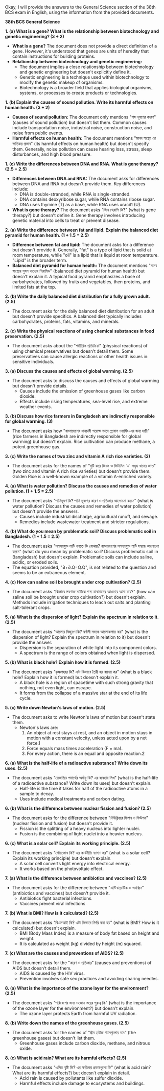 Okay, I will provide the answers to the General Science section of the 38th BCS exam in English, using the information from the provided documents.

**38th BCS General Science**

**1. (a) What is a gene? What is the relationship between biotechnology and genetic engineering? (3 + 2)**

- **What is a gene?** The document does not provide a direct definition of a gene. However, it's understood that genes are units of heredity that contain instructions for building proteins.
- **Relationship between biotechnology and genetic engineering:**
    - The document implies a close relationship between biotechnology and genetic engineering but doesn't explicitly define it.
    - Genetic engineering is a technique used within biotechnology to modify the genetic makeup of organisms.
    - Biotechnology is a broader field that applies biological organisms, systems, or processes to create products or technologies.

**1. (b) Explain the causes of sound pollution. Write its harmful effects on human health. (3 + 2)**

- **Causes of sound pollution:** The document only mentions "শব্দ দূষণের কারণ" (causes of sound pollution) but doesn't list them. Common causes include transportation noise, industrial noise, construction noise, and noise from public events.
- **Harmful effects on human health:** The document mentions "মানব স্বাস্থ্যে এর ক্ষতিকর প্রভাব" (its harmful effects on human health) but doesn't specify them. Generally, noise pollution can cause hearing loss, stress, sleep disturbances, and high blood pressure.

**1. (c) Write the differences between DNA and RNA. What is gene therapy? (2.5 + 2.5)**

- **Differences between DNA and RNA:** The document asks for differences between DNA and RNA but doesn't provide them. Key differences include:
    - DNA is double-stranded, while RNA is single-stranded.
    - DNA contains deoxyribose sugar, while RNA contains ribose sugar.
    - DNA uses thymine (T) as a base, while RNA uses uracil1 (U).
- **What is gene therapy?** The document asks "জিন থেরাপি কি?" (what is gene therapy?) but doesn't define it. Gene therapy involves introducing genetic material into cells to treat or prevent disease.

**2. (a) Write the difference between fat and lipid. Explain the balanced diet pyramid for human health. (1 + 1.5 = 2.5)**

- **Difference between fat and lipid:** The document asks for a difference but doesn't provide it. Generally, "fat" is a type of lipid that is solid at room temperature, while "oil" is a lipid that is liquid at room temperature. "Lipid" is the broader term.
- **Balanced diet pyramid for human health:** The document mentions "মানব স্বাস্থ্যের সুষম খাদ্যের পিরামিড" (balanced diet pyramid for human health) but doesn't explain it. A typical food pyramid emphasizes a base of carbohydrates, followed by fruits and vegetables, then proteins, and limited fats at the top.

**2. (b) Write the daily balanced diet distribution for a fully grown adult. (2.5)**

- The document asks for the daily balanced diet distribution for an adult but doesn't provide specifics. A balanced diet typically includes carbohydrates, proteins, fats, vitamins, and minerals.

**2. (c) Write the physical reactions of using chemical substances in food preservation. (2.5)**

- The document asks about the "শারীরিক প্রতিক্রিয়া" (physical reactions) of using chemical preservatives but doesn't detail them. Some preservatives can cause allergic reactions or other health issues in sensitive individuals.

**3. (a) Discuss the causes and effects of global warming. (2.5)**

- The document asks to discuss the causes and effects of global warming but doesn't provide details.
    - Causes include the emission of greenhouse gases like carbon dioxide.
    - Effects include rising temperatures, sea-level rise, and extreme weather events.

**3. (b) Discuss how rice farmers in Bangladesh are indirectly responsible for global warming. (3)**

- The document asks how "বাংলাদেশের ধানচাষী পরোক্ষ ভাবে গ্লোবাল ওয়ার্মিং-এর জন্য দায়ী" (rice farmers in Bangladesh are indirectly responsible for global warming) but doesn't explain. Rice cultivation can produce methane, a potent greenhouse gas.

**3. (c) Write the names of two zinc and vitamin A rich rice varieties. (2)**

- The document asks for the names of "দুটি করে জিংক ও ভিটামিন 'এ' সমৃদ্ধ ধানের জাত" (two zinc and vitamin A rich rice varieties) but doesn't provide them. Golden Rice is a well-known example of a vitamin A-enriched variety.

**4. (a) What is water pollution? Discuss the causes and remedies of water pollution. (1 + 1.5 = 2.5)**

- The document asks "পানিদূষণ কি? পানি দূষণের কারণ ও প্রতিকার আলোচনা করুন" (what is water pollution? Discuss the causes and remedies of water pollution) but doesn't provide the answers.
    - Causes include industrial discharge, agricultural runoff, and sewage.
    - Remedies include wastewater treatment and stricter regulations.

**4. (b) What do you mean by problematic soil? Discuss problematic soil in Bangladesh. (1 + 1.5 = 2.5)**

- The document asks "সমস্যাযুক্ত মাটি বলতে কি বোঝায়? বাংলাদেশের সমস্যাযুক্ত মাটি সম্বন্ধে আলোচনা করুন" (what do you mean by problematic soil? Discuss problematic soil in Bangladesh) but doesn't explain. Problematic soils can include saline, acidic, or eroded soils.
- The equation provided, "∂+∂.Q=Q.Q", is not related to the question and seems to be an extraneous element.

**4. (c) How can saline soil be brought under crop cultivation? (2.5)**

- The document asks "কিভাবে লবণাক্ত মাটিকে শস্য চাষাবাদের আওতায় আনা যায়?" (how can saline soil be brought under crop cultivation?) but doesn't explain. Methods include irrigation techniques to leach out salts and planting salt-tolerant crops.


**5. (a) What is the dispersion of light? Explain the spectrum in relation to it. (2.5)**

- The document asks "আলোর বিচ্ছুরণ কি? বর্ণালী সম্বন্ধে আলোকপাত কর" (what is the dispersion of light? Explain the spectrum in relation to it) but doesn't provide the answer.
    - Dispersion is the separation of white light into its component colors.
    - A spectrum is the range of colors obtained when light is dispersed.

**5. (b) What is black hole? Explain how it is formed. (2.5)**

- The document asks "কৃষ্ণগহ্বর কি? এটা কিভাবে তৈরী হয় ব্যাখ্যা কর" (what is a black hole? Explain how it is formed) but doesn't explain it.
    - A black hole is a region of spacetime with such strong gravity that nothing, not even light, can escape.
    - It forms from the collapse of a massive star at the end of its life cycle.

**5. (c) Write down Newton's laws of motion. (2.5)**

- The document asks to write Newton's laws of motion but doesn't state them.
    - Newton's laws are:
        1. An object at rest stays at rest, and an object in motion stays in motion with a constant velocity, unless acted upon by a net force.1
        2. Force equals mass times acceleration (F = ma).
        3. For every action, there is an equal and opposite reaction.2

**6. (a) What is the half-life of a radioactive substance? Write down its uses. (2.5)**

- The document asks "তেজস্ক্রিয় পদার্থের অর্ধায়ু কি? এর ব্যবহার লিখ" (what is the half-life of a radioactive substance? Write down its uses) but doesn't explain.
    - Half-life is the time it takes for half of the radioactive atoms in a sample to decay.
    - Uses include medical treatments and carbon dating.

**6. (b) What is the difference between nuclear fission and fusion? (2.5)**

- The document asks for the difference between "নিউক্লিয়ার ফিশন ও ফিউশন" (nuclear fission and fusion) but doesn't provide it.
    - Fission is the splitting of a heavy nucleus into lighter nuclei.
    - Fusion is the combining of light nuclei into a heavier nucleus.

**6. (c) What is a solar cell? Explain its working principle. (2.5)**

- The document asks "সৌরকোষ কি? এর কার্যনীতি ব্যাখ্যা কর" (what is a solar cell? Explain its working principle) but doesn't explain.
    - A solar cell converts light energy into electrical energy.
    - It works based on the photovoltaic effect.

**7. (a) What is the difference between antibiotics and vaccines? (2.5)**

- The document asks for the difference between "এন্টিবায়োটিক ও ভ্যাক্সিন" (antibiotics and vaccines) but doesn't provide it.
    - Antibiotics fight bacterial infections.
    - Vaccines prevent viral infections.

**7. (b) What is BMI? How is it calculated? (2.5)**

- The document asks "বিএমআই কি? এটা কিভাবে নির্ণয় করা হয়" (what is BMI? How is it calculated) but doesn't explain.
    - BMI (Body Mass Index) is a measure of body fat based on height and weight.
    - It is calculated as weight (kg) divided by height (m) squared.

**7. (c) What are the causes and preventions of AIDS? (2.5)**

- The document asks for the "কারণ ও প্রতিকার" (causes and preventions) of AIDS but doesn't detail them.
    - AIDS is caused by the HIV virus.
    - Prevention involves safe sex practices and avoiding sharing needles.

**8. (a) What is the importance of the ozone layer for the environment? (2.5)**

- The document asks "পরিবেশের জন্য ওজোন স্তরের গুরুত্ব কি" (what is the importance of the ozone layer for the environment?) but doesn't explain.
    - The ozone layer protects Earth from harmful UV radiation.

**8. (b) Write down the names of the greenhouse gases. (2.5)**

- The document asks for the names of "গ্রীন হাউজ গ্যাসগুলোর নাম" (the greenhouse gases) but doesn't list them.
    - Greenhouse gases include carbon dioxide, methane, and nitrous oxide.

**8. (c) What is acid rain? What are its harmful effects? (2.5)**

- The document asks "এসিড বৃষ্টি কি? এর ক্ষতিকর প্রভাবগুলো কি" (what is acid rain? What are its harmful effects?) but doesn't explain in detail.
    - Acid rain is caused by pollutants like sulfur dioxide.
    - Harmful effects include damage to ecosystems and buildings.